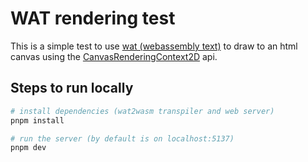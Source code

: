# WAT rendering test

This is a simple test to use [wat (webassembly text)](https://developer.mozilla.org/en-US/docs/WebAssembly/Understanding_the_text_format#see_also) to draw to an html canvas using the [CanvasRenderingContext2D](https://developer.mozilla.org/en-US/docs/Web/API/CanvasRenderingContext2D) api.

## Steps to run locally

```sh
# install dependencies (wat2wasm transpiler and web server)
pnpm install

# run the server (by default is on localhost:5137)
pnpm dev
```
